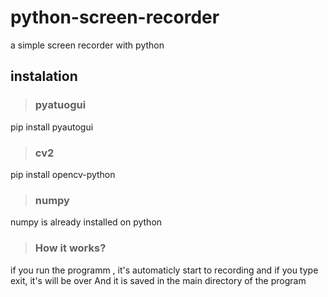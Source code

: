 # python-screen-recorder
a simple screen recorder with python
## instalation
> ### pyatuogui
pip install pyautogui
> ### cv2
pip install opencv-python
> ### numpy
numpy is already installed on python <br>
> ### How it works? 
if you run the programm , it's automaticly start to recording and if you type exit, it's will be over And it is saved in the main directory of the program
